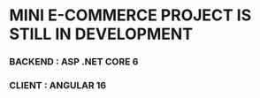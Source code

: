 # MINI E-COMMERCE PROJECT IS STILL IN DEVELOPMENT

### BACKEND : ASP .NET CORE 6
### CLIENT : ANGULAR 16
